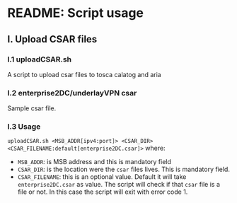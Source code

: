 README: Script usage
====================

I. Upload CSAR files
---

### I.1 uploadCSAR.sh
A script to upload csar files to tosca calatog and aria

### I.2 enterprise2DC/underlayVPN csar 
Sample csar file. 

### I.3 Usage
`uploadCSAR.sh <MSB_ADDR[ipv4:port]> <CSAR_DIR> <CSAR_FILENAME:default[enterprise2DC.csar]>`
where:
* `MSB_ADDR`: is MSB address and this is mandatory field
* `CSAR_DIR`: is the location were the `csar` files lives. This is mandatory field.
* `CSAR_FILENAME`: this is an optional value. Default it will take `enterprise2DC.csar` as value. The script will check if that `csar` file is a file or not. In this case the script will exit with error code 1.